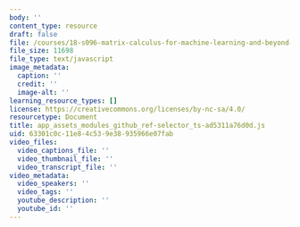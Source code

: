 ```yaml
---
body: ''
content_type: resource
draft: false
file: /courses/18-s096-matrix-calculus-for-machine-learning-and-beyond-january-iap-2022/app_assets_modules_github_ref-selector_ts-ad5311a76d0d.js
file_size: 11698
file_type: text/javascript
image_metadata:
  caption: ''
  credit: ''
  image-alt: ''
learning_resource_types: []
license: https://creativecommons.org/licenses/by-nc-sa/4.0/
resourcetype: Document
title: app_assets_modules_github_ref-selector_ts-ad5311a76d0d.js
uid: 63301c0c-11e8-4c53-9e38-935966e07fab
video_files:
  video_captions_file: ''
  video_thumbnail_file: ''
  video_transcript_file: ''
video_metadata:
  video_speakers: ''
  video_tags: ''
  youtube_description: ''
  youtube_id: ''
---
```

